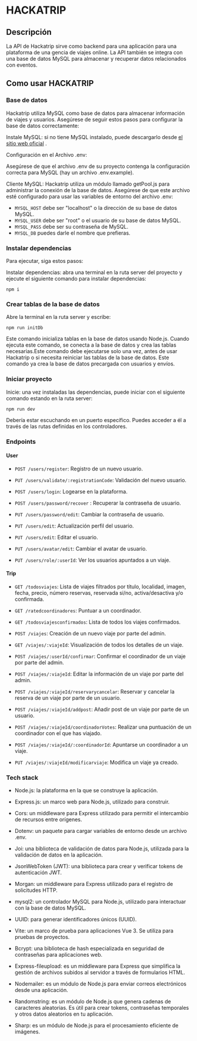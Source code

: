 # HACKATRIP

## Descripción

La API de Hackatrip sirve como backend para una aplicación para una plataforma de una gencia de viajes online. La API también se integra con una base de datos MySQL para almacenar y recuperar datos relacionados con eventos.

## Como usar HACKATRIP

### Base de datos

Hackatrip utiliza MySQL como base de datos para almacenar información de viajes y usuarios. Asegúrese de seguir estos pasos para configurar la base de datos correctamente:

Instale MySQL: si no tiene MySQL instalado, puede descargarlo desde [el sitio web oficial](https://www.mysql.com/downloads/) .

Configuración en el Archivo .env:

Asegúrese de que el archivo .env de su proyecto contenga la configuración correcta para MySQL (hay un archivo .env.example).

Cliente MySQL: Hackatrip utiliza un módulo llamado getPool.js para administrar la conexión de la base de datos. Asegúrese de que este archivo esté configurado para usar las variables de entorno del archivo .env:

- `MYSQL_HOST` debe ser "localhost" o la dirección de su base de datos MySQL.
- `MYSQL_USER` debe ser "root" o el usuario de su base de datos MySQL.
- `MYSQL_PASS` debe ser su contraseña de MySQL.
- `MYSQL_DB` puedes darle el nombre que prefieras.

### Instalar dependencias

Para ejecutar, siga estos pasos:

Instalar dependencias: abra una terminal en la ruta server del proyecto y ejecute el siguiente comando para instalar dependencias:

```
npm i
```

### Crear tablas de la base de datos

Abre la terminal en la ruta server y escribe:

```
npm run initDb
```

Este comando inicializa tablas en la base de datos usando Node.js. Cuando ejecuta este comando, se conecta a la base de datos y crea las tablas necesarias.Este comando debe ejecutarse solo una vez, antes de usar Hackatrip o si necesita reiniciar las tablas de la base de datos. Este comando ya crea la base de datos precargada con usuarios y envíos.

### Iniciar proyecto

Inicie: una vez instaladas las dependencias, puede iniciar con el siguiente comando estando en la ruta server:

```
npm run dev
```

Debería estar escuchando en un puerto específico. Puedes acceder a él a través de las rutas definidas en los controladores.

### Endpoints

#### User

- `POST /users/register`: Registro de un nuevo usuario.

- `PUT /users/validate/:registrationCode`: Validación del nuevo usuario.

- `POST /users/login`: Logearse en la plataforma.

- `POST /users/password/recover` : Recuperar la contraseña de usuario.

- `PUT /users/password/edit`: Cambiar la contraseña de usuario.
  
- `PUT /users/edit`: Actualización perfil del usuario.
  
- `PUT /users/edit`: Editar el usuario.
  
- `PUT /users/avatar/edit`: Cambiar el avatar de usuario.
  
- `PUT /users/role/:userId`: Ver los usuarios apuntados a un viaje.

#### Trip

- `GET /todosviajes`: Lista de viajes filtrados por título, localidad, imagen, fecha, precio, número reservas, reservada si/no, activa/desactiva y/o confirmada.
  
- `GET /ratedcoordinadores`: Puntuar a un coordinador.
  
- `GET /todosviajesconfirmados`: Lista de todos los viajes confirmados.

- `POST /viajes`: Creación de un nuevo viaje por parte del admin.

- `GET /viajes/:viajeId`: Visualización de todos los detalles de un viaje.

- `POST /viajes/:userId/confirmar`: Confirmar el coordinador de un viaje por parte del admin.

- `POST /viajes/:viajeId`: Editar la información de un viaje por parte del admin.

- `POST /viajes/:viajeId/reservarycancelar`: Reservar y cancelar la reserva de un viaje por parte de un usuario.

- `POST /viajes/:viajeId/addpost`: Añadir post de un viaje por parte de un usuario.

- `POST /viajes/:viajeId/coordinadorVotes`: Realizar una puntuación de un coordinador con el que has viajado.

- `POST /viajes/:viajeId/:coordinadorId`: Apuntarse un coordinador a un viaje.
  
- `PUT /viajes/:viajeId/modificarviaje`: Modifica un viaje ya creado.

### Tech stack

- Node.js: la plataforma en la que se construye la aplicación.

- Express.js: un marco web para Node.js, utilizado para construir.

- Cors: un middleware para Express utilizado para permitir el intercambio de recursos entre orígenes.

- Dotenv: un paquete para cargar variables de entorno desde un archivo .env.

- Joi: una biblioteca de validación de datos para Node.js, utilizada para la validación de datos en la aplicación.

- JsonWebToken (JWT): una biblioteca para crear y verificar tokens de autenticación JWT.

- Morgan: un middleware para Express utilizado para el registro de solicitudes HTTP.

- mysql2: un controlador MySQL para Node.js, utilizado para interactuar con la base de datos MySQL.

- UUID: para generar identificadores únicos (UUID).

- Vite: un marco de prueba para aplicaciones Vue 3. Se utiliza para pruebas de proyectos.

- Bcrypt: una biblioteca de hash especializada en seguridad de contraseñas para aplicaciones web.

- Express-fileupload: es un middleware para Express que simplifica la gestión de archivos subidos al servidor a través de formularios HTML.

- Nodemailer: es un módulo de Node.js para enviar correos electrónicos desde una aplicación.

- Randomstring: es un módulo de Node.js que genera cadenas de caracteres aleatorias. Es útil para crear tokens, contraseñas temporales y otros datos aleatorios en tu aplicación.

- Sharp: es un módulo de Node.js para el procesamiento eficiente de imágenes.
